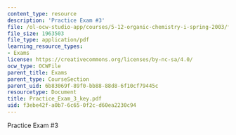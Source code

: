 ```yaml
---
content_type: resource
description: 'Practice Exam #3'
file: /ol-ocw-studio-app/courses/5-12-organic-chemistry-i-spring-2003/f3ebe42fa0b76c650f2cd60ea2230c94_Practice_Exam_3_key.pdf
file_size: 1963503
file_type: application/pdf
learning_resource_types:
- Exams
license: https://creativecommons.org/licenses/by-nc-sa/4.0/
ocw_type: OCWFile
parent_title: Exams
parent_type: CourseSection
parent_uid: 6b83069f-89f0-bb88-88d8-6f10cf79445c
resourcetype: Document
title: Practice_Exam_3_key.pdf
uid: f3ebe42f-a0b7-6c65-0f2c-d60ea2230c94
---
```

Practice Exam #3